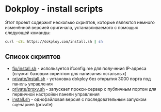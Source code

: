 # Dokploy - install scripts

Этот проект содержит несколько скриптов, которые являются немного изменённой версией оригинала, устанавливаемого с помощью следующей команды:

```bash
curl -sSL https://dokploy.com/install.sh | sh
```

## Список скриптов

- [fix/install.sh](fix/install.sh) - используется ifconfig.me для получения IP-адреса (служит базовым скриптом для написания остальных)
- [private/install.sh](private/install.sh) - установка dokploy без открытия 3000 порта под панель управления
- [private/proxy.sh](private/proxy.sh) - запускает прокси-сервер с публичным портом для первичной настройки панели управления
- [install.sh](install.sh) - однофайловая версия с последовательным запуском сценариев (private)
